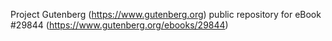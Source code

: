 Project Gutenberg (https://www.gutenberg.org) public repository for eBook #29844 (https://www.gutenberg.org/ebooks/29844)
